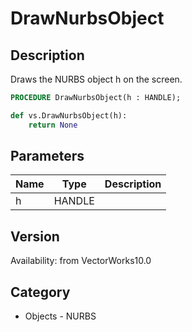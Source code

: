 # DrawNurbsObject

## Description
Draws the NURBS object h on the screen.

```pascal
PROCEDURE DrawNurbsObject(h : HANDLE);
```

```python
def vs.DrawNurbsObject(h):
    return None
```

## Parameters
|Name|Type|Description|
|---|---|---|
|h|HANDLE|   |

## Version
Availability: from VectorWorks10.0

## Category
* Objects - NURBS

